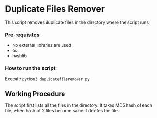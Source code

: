 # Duplicate Files Remover

This script removes duplicate files in the directory where the script runs

### Pre-requisites

* No external libraries are used
* os
* hashlib

### How to run the script

Execute `python3 duplicatefileremover.py` 

## Working Procedure

The script first lists all the files in the directory. It takes MD5 hash of each file, when hash of 2 files become same it deletes the file.
